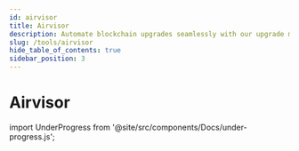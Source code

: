 ```yaml
---
id: airvisor
title: Airvisor
description: Automate blockchain upgrades seamlessly with our upgrade manager.
slug: /tools/airvisor
hide_table_of_contents: true
sidebar_position: 3
---
```


# Airvisor

import UnderProgress from '@site/src/components/Docs/under-progress.js';

<UnderProgress />
